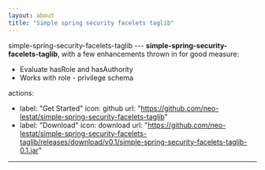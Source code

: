 ```yaml
---
layout: about
title: "Simple spring security facelets taglib"
---
```

simple-spring-security-facelets-taglib --- **simple-spring-security-facelets-taglib**, with a few enhancements thrown in for good measure:

  - Evaluate hasRole and hasAuthority  
  - Works with role - privilege schema

actions:
  - label: "Get Started"
    icon: github
    url: "https://github.com/neo-lestat/simple-spring-security-facelets-taglib"
  - label: "Download"
    icon: download
    url: "https://github.com/neo-lestat/simple-spring-security-facelets-taglib/releases/download/v0.1/simple-spring-security-facelets-taglib-0.1.jar"
---
